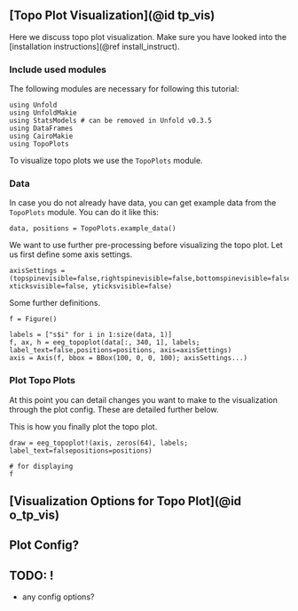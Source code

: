 ## [Topo Plot Visualization](@id tp_vis)

Here we discuss topo plot visualization. 
Make sure you have looked into the [installation instructions](@ref install_instruct).

### Include used modules
The following modules are necessary for following this tutorial:
```
using Unfold
using UnfoldMakie
using StatsModels # can be removed in Unfold v0.3.5
using DataFrames
using CairoMakie
using TopoPlots
```
To visualize topo plots we use the `TopoPlots` module.

### Data
In case you do not already have data, you can get example data from the `TopoPlots` module. 
You can do it like this:
```
data, positions = TopoPlots.example_data()
```

We want to use further pre-processing before visualizing the topo plot.
Let us first define some axis settings.
```
axisSettings = (topspinevisible=false,rightspinevisible=false,bottomspinevisible=false,leftspinevisible=false,xgridvisible=false,ygridvisible=false,xticklabelsvisible=false,yticklabelsvisible=false, xticksvisible=false, yticksvisible=false)
```
Some further definitions.
```
f = Figure()

labels = ["s$i" for i in 1:size(data, 1)]
f, ax, h = eeg_topoplot(data[:, 340, 1], labels; label_text=false,positions=positions, axis=axisSettings)
axis = Axis(f, bbox = BBox(100, 0, 0, 100); axisSettings...)
```

### Plot Topo Plots

At this point you can detail changes you want to make to the visualization through the plot config. These are detailed further below. 

This is how you finally plot the topo plot.
```
draw = eeg_topoplot!(axis, zeros(64), labels; label_text=falsepositions=positions)

# for displaying
f
```

## [Visualization Options for Topo Plot](@id o_tp_vis)

## Plot Config?

## TODO: !
- any config options?